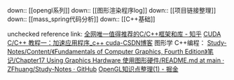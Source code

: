 down:: [[opengl系列]]
down:: [[图形渲染程序log]]
down:: [[项目链接整理]]
down:: [[mass_spring代码分析]]
down:: [[C++基础]]

unchecked reference link:
[全网唯一值得推荐的C/C++框架和库 - 知乎](https://zhuanlan.zhihu.com/p/492392194)
[CUDA C/C++ 教程一：加速应用程序\_c++ cuda-CSDN博客](https://blog.csdn.net/baishuiniyaonulia/article/details/123023666)
图形学 C++编程：
[Study-Notes/Content/《Fundamentals of Computer Graphics, Fourth Edition》笔记/Chapter17 Using Graphics Hardware 使用图形硬件/README.md at main · ZFhuang/Study-Notes · GitHub](https://github.com/ZFhuang/Study-Notes/blob/main/Content/%E3%80%8AFundamentals%20of%20Computer%20Graphics%2C%20Fourth%20Edition%E3%80%8B%E7%AC%94%E8%AE%B0/Chapter17%20Using%20Graphics%20Hardware%20%E4%BD%BF%E7%94%A8%E5%9B%BE%E5%BD%A2%E7%A1%AC%E4%BB%B6/README.md#172-what-is-graphics-hardware-%E4%BB%80%E4%B9%88%E6%98%AF%E5%9B%BE%E5%BD%A2%E7%A1%AC%E4%BB%B6)
[OpenGL知识点整理(1) - 掘金](https://juejin.cn/post/7230689144096079909)
